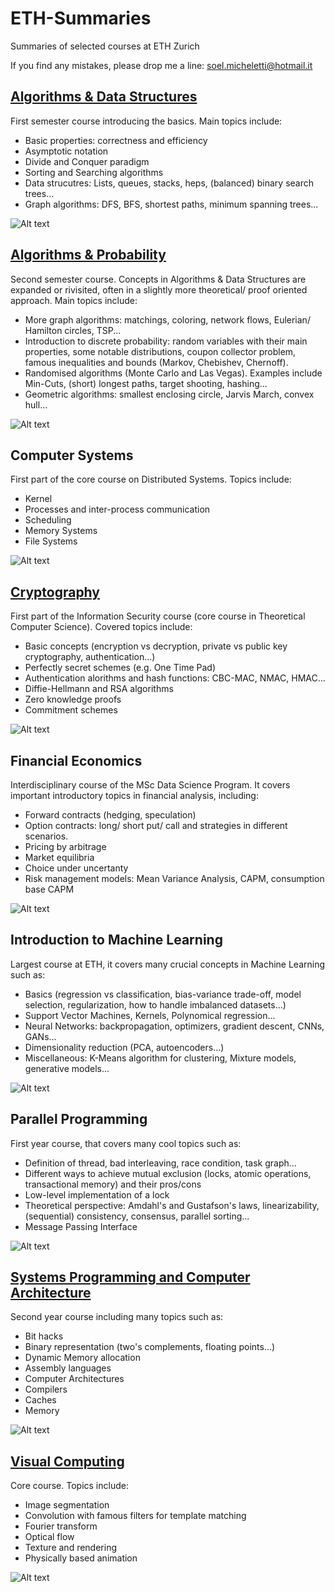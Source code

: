 # ETH-Summaries

Summaries of selected courses at ETH Zurich

If you find any mistakes, please drop me a line: soel.micheletti@hotmail.it

## [Algorithms & Data Structures](/Algorithms&DataStructures.pdf)

First semester course introducing the basics. Main topics include:

- Basic properties: correctness and efficiency
- Asymptotic notation
- Divide and Conquer paradigm
- Sorting and Searching algorithms
- Data strucutres: Lists, queues, stacks, heps, (balanced) binary search trees...
- Graph algorithms: DFS, BFS, shortest paths, minimum spanning trees...

![Alt text](/images/algodat.jpg?raw=true "Title")

## [Algorithms & Probability](/Algorithms&Probability.pdf)

Second semester course. Concepts in Algorithms & Data Structures are expanded or rivisited, often in a slightly more theoretical/ proof oriented approach. Main topics include:

- More graph algorithms: matchings, coloring, network flows, Eulerian/ Hamilton circles, TSP...
- Introduction to discrete probability: random variables with their main properties, some notable distributions, coupon collector problem, famous inequalities and bounds (Markov, Chebishev, Chernoff). 
- Randomised algorithms (Monte Carlo and Las Vegas). Examples include Min-Cuts, (short) longest paths, target shooting, hashing...
- Geometric algorithms: smallest enclosing circle, Jarvis March, convex hull...

![Alt text](/images/algowar.jpg?raw=true "Title")

## Computer Systems

First part of the core course on Distributed Systems. Topics include:

- Kernel
- Processes and inter-process communication
- Scheduling
- Memory Systems
- File Systems


![Alt text](/images/systems.jpg?raw=true "Title")

## [Cryptography](/Cryptography.pdf)

First part of the Information Security course (core course in Theoretical Computer Science). Covered topics include: 

- Basic concepts (encryption vs decryption, private vs public key cryptography, authentication...)
- Perfectly secret schemes (e.g. One Time Pad)
- Authentication alorithms and hash functions: CBC-MAC, NMAC, HMAC... 
- Diffie-Hellmann and RSA algorithms
- Zero knowledge proofs
- Commitment schemes

![Alt text](/images/crypto.jpg?raw=true "Title")

## Financial Economics

Interdisciplinary course of the MSc Data Science Program. It covers important introductory topics in financial analysis, including: 

- Forward contracts (hedging, speculation)
- Option contracts: long/ short put/ call and strategies in different scenarios. 
- Pricing by arbitrage
- Market equilibria
- Choice under uncertanty
- Risk management models: Mean Variance Analysis, CAPM, consumption base CAPM

![Alt text](/images/finance.jpg?raw=true "Title")

## Introduction to Machine Learning

Largest course at ETH, it covers many crucial concepts in Machine Learning such as:

- Basics (regression vs classification, bias-variance trade-off, model selection, regularization, how to handle imbalanced datasets...)
- Support Vector Machines, Kernels, Polynomical regression...
- Neural Networks: backpropagation, optimizers, gradient descent, CNNs, GANs...
- Dimensionality reduction (PCA, autoencoders...)
- Miscellaneous: K-Means algorithm for clustering, Mixture models, generative models...

![Alt text](/images/machine-learning.png?raw=true "Title")

## Parallel Programming

First year course, that covers many cool topics such as:

- Definition of thread, bad interleaving, race condition, task graph...
- Different ways to achieve mutual exclusion (locks, atomic operations, transactional memory) and their pros/cons
- Low-level implementation of a lock
- Theoretical perspective: Amdahl's and Gustafson's laws, linearizability, (sequential) consistency, consensus, parallel sorting...
- Message Passing Interface

![Alt text](/images/parallel.jpg?raw=true "Title")

## [Systems Programming and Computer Architecture](/SystemsProgramming.pdf)

Second year course including many topics such as:

- Bit hacks
- Binary representation (two's complements, floating points...)
- Dynamic Memory allocation
- Assembly languages
- Computer Architectures
- Compilers
- Caches
- Memory

![Alt text](/images/systemsprog.jpg?raw=true "Title")

## [Visual Computing](/VisualComputing.pdf)

Core course. Topics include:

- Image segmentation
- Convolution with famous filters for template matching
- Fourier transform
- Optical flow
- Texture and rendering
- Physically based animation

![Alt text](/images/visualcomp.jpg?raw=true "Title")
